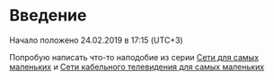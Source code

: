 # Введение

Начало положено 24.02.2019 в 17:15 \(UTC+3\)

Попробую написать что-то наподобие из серии [Сети для самых маленьких](https://habr.com/ru/post/134892/) и [Сети кабельного телевидения для самых маленьких](https://habr.com/ru/post/449322/)

